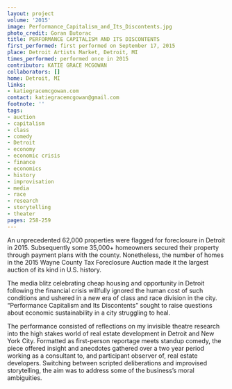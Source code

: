 ```yaml
---
layout: project
volume: '2015'
image: Performance_Capitalism_and_Its_Discontents.jpg
photo_credit: Goran Butorac
title: PERFORMANCE CAPITALISM AND ITS DISCONTENTS
first_performed: first performed on September 17, 2015
place: Detroit Artists Market, Detroit, MI
times_performed: performed once in 2015
contributor: KATIE GRACE MCGOWAN
collaborators: []
home: Detroit, MI
links:
- katiegracemcgowan.com
contact: katiegracemcgowan@gmail.com
footnote: ''
tags:
- auction
- capitalism
- class
- comedy
- Detroit
- economy
- economic crisis
- finance
- economics
- history
- improvisation
- media
- race
- research
- storytelling
- theater
pages: 258-259
---
```


An unprecedented 62,000 properties were flagged for foreclosure in Detroit in 2015. Subsequently some 35,000+ homeowners secured their property through payment plans with the county. Nonetheless, the number of homes in the 2015 Wayne County Tax Foreclosure Auction made it the largest auction of its kind in U.S. history.

The media blitz celebrating cheap housing and opportunity in Detroit following the financial crisis willfully ignored the human cost of such conditions and ushered in a new era of class and race division in the city. “Performance Capitalism and Its Discontents” sought to raise questions about economic sustainability in a city struggling to heal.

The performance consisted of reflections on my invisible theatre research into the high stakes world of real estate development in Detroit and New York City. Formatted as first-person reportage meets standup comedy, the piece offered insight and anecdotes gathered over a two year period working as a consultant to, and participant observer of, real estate developers. Switching between scripted deliberations and improvised storytelling, the aim was to address some of the business’s moral ambiguities.
